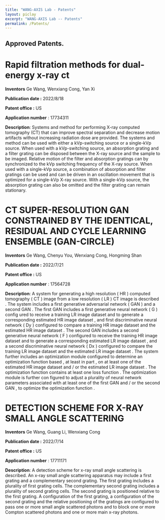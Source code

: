 ```yaml
---
title: "WANG-AXIS Lab - Patents"
layout: piclay
excerpt: "WANG-AXIS Lab -- Patents"
permalink: /Patents/
---
```


## Approved Patents. 

# Rapid filtration methods for dual-energy x-ray ct

<b>Inventors</b>
Ge Wang, Wenxiang Cong, Yan Xi

<b>Publication date :</b> 2022/8/18

<b>Patent office :</b> US

<b>Application number</b> : 17734311

<b>Description</b>: 
Systems and method for performing X-ray computed tomography (CT) that can improve spectral separation
and decrease motion artifacts without increasing radiation dose are provided. The systems and method
can be used with either a kVp-switching source or a single-kVp source. When used with a kVp-switching
source, an absorption grating and a filter grating can be disposed between the X-ray source and the sample
to be imaged. Relative motion of the filter and absorption gratings can by synchronized to the kVp switching
frequency of the X-ray source. When used with a single-kVp source, a combination of absorption and filter
gratings can be used and can be driven in an oscillation movement that is optimized for a single-kVp X-ray
source. With a single-kVp source, the absorption grating can also be omitted and the filter grating can remain 
stationary.







# CT SUPER-RESOLUTION GAN CONSTRAINED BY THE IDENTICAL, RESIDUAL AND CYCLE LEARNING ENSEMBLE (GAN-CIRCLE)

<b>Inventors</b>
Ge Wang, Chenyu You, Wenxiang Cong, Hongming Shan

<b>Publication date :</b> 2022/7/21

<b>Patent office :</b> US

<b>Application number</b> : 17564728

<b>Description</b>: 
A system for generating a high resolution ( HR ) computed tomography ( CT ) image from a low resolution ( LR ) CT
image is described . The system includes a first generative adversarial network ( GAN ) and a second GAN . The first GAN includes a first generative neural network ( G ) config ured to receive a training LR image dataset and to generate a corresponding estimated HR image dataset , and first discriminative neural network ( Dy ) configured to compare a
training HR image dataset and the estimated HR image dataset . The second GAN includes a second generative neural network ( F ) configured to receive the training HR image dataset and to generate a corresponding estimated LR image dataset , and a second discriminative neural network ( Dx ) configured to compare the training LR image dataset
and the estimated LR image dataset . The system further includes an optimization module configured to determine an optimization function based , at least in part , on at least one of the estimated HR image dataset and / or the estimated LR image dataset . The optimization function contains at least
one loss function . The optimization module is further con figured to adjust a plurality of neural network parameters associated with at least one of the first GAN and / or the
second GAN , to optimize the optimization function .





# DETECTION SCHEME FOR X-RAY SMALL ANGLE SCATTERING

<b>Inventors</b>
Ge Wang, Guang Li, Wenxiang Cong

<b>Publication date :</b> 2022/7/14

<b>Patent office :</b> US

<b>Application number</b> : 17711171

<b>Description</b>: 
A detection scheme for x-ray small angle scattering is described. An x-ray small angle scattering apparatus may include a first grating and a complementary second grating. The first grating includes a plurality of first grating cells. The complementary second grating includes a plurality of second grating cells. The second grating is positioned relative to the first grating. A configuration of the first grating, a configuration of the second grating and the relative positioning of the gratings are configured to pass one or more small angle scattered photons and to block one or more Compton scattered photons and one or more main x-ray photons.




















